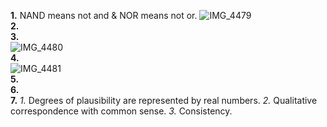 **1.**  NAND means not and & NOR means not or.
![IMG_4479](https://github.com/OteyHaroldGitDataScientistUTA/IDS2024S/assets/157654733/c2f69a9a-826e-4326-afc4-92825ab857c3)  
**2.**   
**3.**  
![IMG_4480](https://github.com/OteyHaroldGitDataScientistUTA/IDS2024S/assets/157654733/829e3ba7-35eb-4ffe-894c-33174f38a5cb)  
**4.**  
![IMG_4481](https://github.com/OteyHaroldGitDataScientistUTA/IDS2024S/assets/157654733/1a5d4e08-d8bd-4d8e-a904-8b43c6ef049a)  
**5.**  
**6.**  
**7.**  *1.* Degrees of plausibility are represented by real numbers. *2.* Qualitative correspondence with common sense. *3.* Consistency.  
